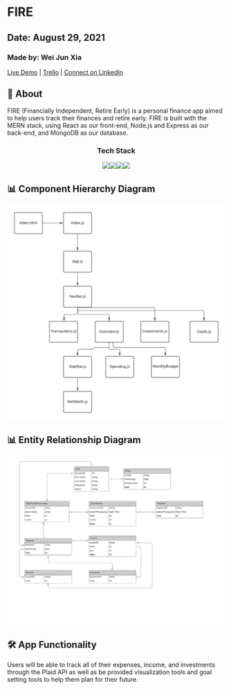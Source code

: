 # FIRE
## Date: August 29, 2021
### Made by: Wei Jun Xia

[Live Demo]() | [Trello](https://trello.com/invite/b/WoAfMwPo/71536ca21cb742eadf450bc81c54582e/peronal-finanace-mern) | [Connect on LinkedIn](https://www.linkedin.com/in/w3i/)

## 📝 About
FIRE (Financially Independent, Retire Early) is a personal finance app aimed to help users track their finances and retire early. FIRE is built with the MERN stack, using React as our front-end, Node.js and Express as our back-end, and MongoDB as our database. 

<div align="center">
  <h3>Tech Stack</h3>
  <img src="https://1000logos.net/wp-content/uploads/2020/08/MongoDB-Logo.png" width="170" /><img src="https://www.sohamkamani.com/static/65137ed3c844d05124dcfdab28263c21/38cea/express-routing-logo.png" width="170" /><img src="https://www.metaltoad.com/sites/default/files/styles/large_personal_photo_870x500_/public/2020-05/react-js-blog-header.png?itok=VbfDeSgJ" width="170" /><img src="https://upload.wikimedia.org/wikipedia/commons/thumb/d/d9/Node.js_logo.svg/1200px-Node.js_logo.svg.png" width="150" />
</div>

## 📊 Component Hierarchy Diagram
![Component](images/FIREchd.png)

## 📊 Entity Relationship Diagram
![Entity Relationship Diagram](images/FIREerd.png)

## 🛠 App Functionality
Users will be able to track all of their expenses, income, and investments through the Plaid API as well as be provided visualization tools and goal setting tools to help them plan for their future. 


